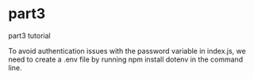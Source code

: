 # part3
part3 tutorial

To avoid authentication issues with the password variable in index.js, we need to create a .env file by running npm install dotenv in the command line.
